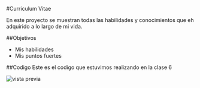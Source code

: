 #Curriculum Vitae

En este proyecto se muestran todas las habilidades y conocimientos que eh adquirido a lo largo de mi vida.

##Objetivos
- Mis habilidades
- Mis puntos fuertes


##Codigo
Este es el codigo que estuvimos realizando en la clase 6



![vista previa](https://i.postimg.cc/y88CBXWw/image.png)
